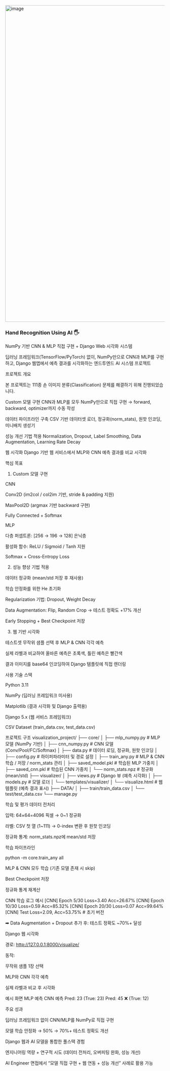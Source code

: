 <img width="1910" height="999" alt="image" src="https://github.com/user-attachments/assets/e2202162-c595-47d5-9dc6-5cebc5353f34" />

### Hand Recognition Using AI 🖐️

NumPy 기반 CNN & MLP 직접 구현 + Django Web 시각화 시스템

딥러닝 프레임워크(TensorFlow/PyTorch) 없이, NumPy만으로 CNN과 MLP를 구현하고, Django 웹앱에서 예측 결과를 시각화하는 엔드투엔드 AI 시스템 프로젝트

프로젝트 개요

본 프로젝트는 111종 손 이미지 분류(Classification) 문제를 해결하기 위해 진행되었습니다.

Custom 모델 구현
CNN과 MLP를 모두 NumPy만으로 직접 구현 → forward, backward, optimizer까지 수동 작성

데이터 파이프라인 구축
CSV 기반 데이터셋 로더, 정규화(norm_stats), 원핫 인코딩, 미니배치 생성기

성능 개선 기법 적용
Normalization, Dropout, Label Smoothing, Data Augmentation, Learning Rate Decay

웹 시각화
Django 기반 웹 서비스에서 MLP와 CNN 예측 결과를 비교 시각화

핵심 목표
1. Custom 모델 구현

CNN

Conv2D (im2col / col2im 기반, stride & padding 지원)

MaxPool2D (argmax 기반 backward 구현)

Fully Connected + Softmax

MLP

다층 퍼셉트론: [256 → 196 → 128] 은닉층

활성화 함수: ReLU / Sigmoid / Tanh 지원

Softmax + Cross-Entropy Loss

2. 성능 향상 기법 적용

데이터 정규화 (mean/std 저장 후 재사용)

학습 안정화를 위한 He 초기화

Regularization 기법: Dropout, Weight Decay

Data Augmentation: Flip, Random Crop → 테스트 정확도 +17% 개선

Early Stopping + Best Checkpoint 저장

3. 웹 기반 시각화

테스트셋 무작위 샘플 선택 후 MLP & CNN 각각 예측

실제 라벨과 비교하여 올바른 예측은 초록색, 틀린 예측은 빨간색

결과 이미지를 base64 인코딩하여 Django 템플릿에 직접 렌더링

사용 기술 스택

Python 3.11

NumPy (딥러닝 프레임워크 미사용)

Matplotlib (결과 시각화 및 Django 출력용)

Django 5.x (웹 서비스 프레임워크)

CSV Dataset (train_data.csv, test_data.csv)

프로젝트 구조
visualization_project/
├── core/
│   ├── mlp_numpy.py         # MLP 모델 (NumPy 기반)
│   ├── cnn_numpy.py         # CNN 모델 (Conv/Pool/FC/Softmax)
│   ├── data.py              # 데이터 로딩, 정규화, 원핫 인코딩
│   ├── config.py            # 하이퍼파라미터 및 경로 설정
│   ├── train_any.py         # MLP & CNN 학습 / 저장 / norm_stats 관리
│   ├── saved_model.pkl      # 학습된 MLP 가중치
│   ├── saved_cnn.pkl        # 학습된 CNN 가중치
│   └── norm_stats.npz       # 정규화(mean/std)
├── visualizer/
│   ├── views.py             # Django 뷰 (예측 시각화)
│   ├── models.py            # 모델 로더
│   └── templates/visualizer/
│       └── visualize.html   # 웹 템플릿 (예측 결과 표시)
├── DATA/
│   ├── train/train_data.csv
│   └── test/test_data.csv
└── manage.py

학습 및 평가
데이터 전처리

입력: 64×64=4096 픽셀 → 0~1 정규화

라벨: CSV 첫 열 (1~111) → 0-index 변환 후 원핫 인코딩

정규화 통계: norm_stats.npz에 mean/std 저장

학습 파이프라인

python -m core.train_any all

MLP & CNN 모두 학습 (기존 모델 존재 시 skip)

Best Checkpoint 저장

정규화 통계 재계산

CNN 학습 로그 예시
[CNN] Epoch 5/30   Loss=3.40  Acc=26.67%
[CNN] Epoch 10/30  Loss=0.59  Acc=85.32%
[CNN] Epoch 20/30  Loss=0.07  Acc=99.64%
[CNN] Test Loss=2.09, Acc=53.75%   # 초기 버전


➡ Data Augmentation + Dropout 추가 후: 테스트 정확도 ~70%+ 달성

Django 웹 시각화

경로: http://127.0.0.1:8000/visualize/

동작:

무작위 샘플 1장 선택

MLP와 CNN 각각 예측

실제 라벨과 비교 후 시각화

예시 화면
MLP 예측	CNN 예측
Pred: 23 (True: 23)	Pred: 45 ❌ (True: 12)

주요 성과

딥러닝 프레임워크 없이 CNN/MLP를 NumPy로 직접 구현

모델 학습 안정화 → 50% → 70%+ 테스트 정확도 개선

Django 웹과 AI 모델을 통합한 풀스택 경험

엔지니어링 역량 + 연구적 시도 (데이터 전처리, 오버피팅 완화, 성능 개선)

AI Engineer 면접에서 “모델 직접 구현 + 웹 연동 + 성능 개선” 사례로 활용 가능

